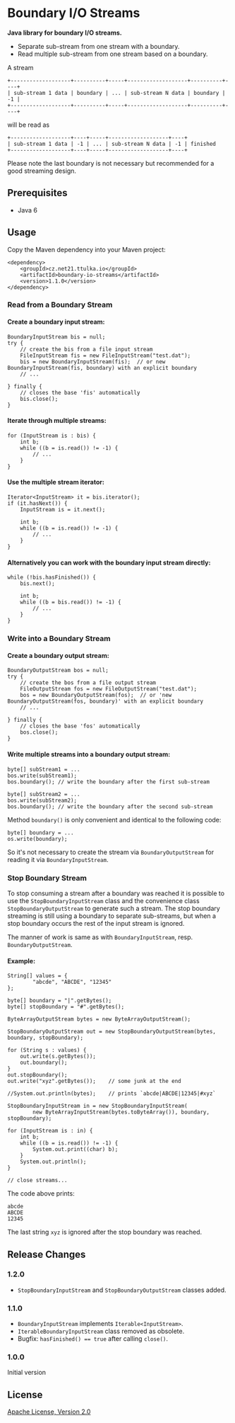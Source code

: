 # Boundary I/O Streams

**Java library for boundary I/O streams.**

- Separate sub-stream from one stream with a boundary.
- Read multiple sub-stream from one stream based on a boundary.

A stream
```
+-------------------+----------+-----+-------------------+----------+----+
| sub-stream 1 data | boundary | ... | sub-stream N data | boundary | -1 |  
+-------------------+----------+-----+-------------------+----------+----+
```
will be read as
```
+-------------------+----+-----+-------------------+----+
| sub-stream 1 data | -1 | ... | sub-stream N data | -1 | finished 
+-------------------+----+-----+-------------------+----+
```

Please note the last boundary is not necessary but recommended for a good streaming design.

## Prerequisites
- Java 6

## Usage

Copy the Maven dependency into your Maven project:
```
<dependency>
    <groupId>cz.net21.ttulka.io</groupId>
    <artifactId>boundary-io-streams</artifactId>
    <version>1.1.0</version>
</dependency>
```

### Read from a Boundary Stream

#### Create a boundary input stream:
```
BoundaryInputStream bis = null;
try {
    // create the bis from a file input stream
    FileInputStream fis = new FileInputStream("test.dat");
    bis = new BoundaryInputStream(fis);  // or new BoundaryInputStream(fis, boundary) with an explicit boundary
    // ...

} finally {
    // closes the base 'fis' automatically
    bis.close();
}
```

#### Iterate through multiple streams:
```
for (InputStream is : bis) {
    int b;
    while ((b = is.read()) != -1) {
        // ...
    }
}
```

#### Use the multiple stream iterator:
```
Iterator<InputStream> it = bis.iterator();
if (it.hasNext()) {
    InputStream is = it.next();
    
    int b;
    while ((b = is.read()) != -1) {
        // ...
    }
}
```

#### Alternatively you can work with the boundary input stream directly:
```
while (!bis.hasFinished()) {
    bis.next();
    
    int b;
    while ((b = bis.read()) != -1) {
        // ...
    }
}
```

### Write into a Boundary Stream

#### Create a boundary output stream:
```
BoundaryOutputStream bos = null;
try {
    // create the bos from a file output stream 
    FileOutputStream fos = new FileOutputStream("test.dat");
    bos = new BoundaryOutputStream(fos);  // or 'new BoundaryOutputStream(fos, boundary)' with an explicit boundary  
    // ...

} finally {
    // closes the base 'fos' automatically
    bos.close();
}
```

#### Write multiple streams into a boundary output stream:
```
byte[] subStream1 = ...
bos.write(subStream1);
bos.boundary(); // write the boundary after the first sub-stream

byte[] subStream2 = ...
bos.write(subStream2);
bos.boundary(); // write the boundary after the second sub-stream
```

Method `boundary()` is only convenient and identical to the following code:
```
byte[] boundary = ...
os.write(boundary);
```
So it's not necessary to create the stream via `BoundaryOutputStream` for reading it via `BoundaryInputStream`.

### Stop Boundary Stream

To stop consuming a stream after a boundary was reached it is possible to use the `StopBoundaryInputStream` class and the convenience class `StopBoundaryOutputStream` to generate such a stream.
The stop boundary streaming is still using a boundary to separate sub-streams, but when a stop boundary occurs the rest of the input stream is ignored.

The manner of work is same as with `BoundaryInputStream`, resp. `BoundaryOutputStream`.

#### Example:
```
String[] values = {
        "abcde", "ABCDE", "12345"
};

byte[] boundary = "|".getBytes();
byte[] stopBoundary = "#".getBytes();

ByteArrayOutputStream bytes = new ByteArrayOutputStream();

StopBoundaryOutputStream out = new StopBoundaryOutputStream(bytes, boundary, stopBoundary);

for (String s : values) {
    out.write(s.getBytes());
    out.boundary();
}
out.stopBoundary();
out.write("xyz".getBytes());    // some junk at the end

//System.out.println(bytes);    // prints `abcde|ABCDE|12345|#xyz`

StopBoundaryInputStream in = new StopBoundaryInputStream(
        new ByteArrayInputStream(bytes.toByteArray()), boundary, stopBoundary);

for (InputStream is : in) {
    int b;
    while ((b = is.read()) != -1) {
        System.out.print((char) b);
    }
    System.out.println();
}

// close streams...
```
The code above prints:
```
abcde
ABCDE
12345
```
The last string `xyz` is ignored after the stop boundary was reached.

## Release Changes

### 1.2.0
- `StopBoundaryInputStream` and `StopBoundaryOutputStream` classes added.

### 1.1.0
- `BoundaryInputStream` implements `Iterable<InputStream>`.
- `IterableBoundaryInputStream` class removed as obsolete.
- Bugfix: `hasFinished() == true` after calling `close()`.

### 1.0.0
Initial version

## License

[Apache License, Version 2.0](http://www.apache.org/licenses/LICENSE-2.0)
